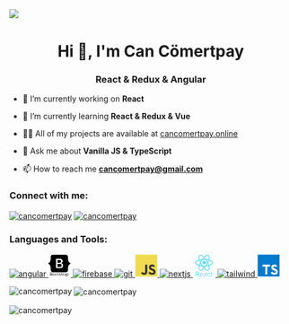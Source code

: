 <img src="https://www.datocms-assets.com/48401/1644864897-next-framework.jpeg?fit=max&fm=webp&w=900" height="300" />

<h1 align="center">Hi 👋, I'm Can Cömertpay</h1>
<h3 align="center">React & Redux & Angular</h3>

- 🔭 I’m currently working on **React**

- 🌱 I’m currently learning **React & Redux & Vue**

- 👨‍💻 All of my projects are available at [cancomertpay.online](cancomertpay.online)

- 💬 Ask me about **Vanilla JS & TypeScript**

- 📫 How to reach me **cancomertpay@gmail.com**

<h3 align="left">Connect with me:</h3>
<p align="left">
<a href="https://linkedin.com/in/cancomertpay" target="blank"><img align="center" src="https://raw.githubusercontent.com/rahuldkjain/github-profile-readme-generator/master/src/images/icons/Social/linked-in-alt.svg" alt="cancomertpay" height="30" width="40" /></a>
<a href="https://instagram.com/cancomertpay" target="blank"><img align="center" src="https://raw.githubusercontent.com/rahuldkjain/github-profile-readme-generator/master/src/images/icons/Social/instagram.svg" alt="cancomertpay" height="30" width="40" /></a>
</p>

<h3 align="left">Languages and Tools:</h3>
<p align="left"> <a href="https://angular.io" target="_blank" rel="noreferrer"> <img src="https://angular.io/assets/images/logos/angular/angular.svg" alt="angular" width="40" height="40"/> </a> <a href="https://getbootstrap.com" target="_blank" rel="noreferrer"> <img src="https://raw.githubusercontent.com/devicons/devicon/master/icons/bootstrap/bootstrap-plain-wordmark.svg" alt="bootstrap" width="40" height="40"/> </a> <a href="https://firebase.google.com/" target="_blank" rel="noreferrer"> <img src="https://www.vectorlogo.zone/logos/firebase/firebase-icon.svg" alt="firebase" width="40" height="40"/> </a> <a href="https://git-scm.com/" target="_blank" rel="noreferrer"> <img src="https://www.vectorlogo.zone/logos/git-scm/git-scm-icon.svg" alt="git" width="40" height="40"/> </a> <a href="https://developer.mozilla.org/en-US/docs/Web/JavaScript" target="_blank" rel="noreferrer"> <img src="https://raw.githubusercontent.com/devicons/devicon/master/icons/javascript/javascript-original.svg" alt="javascript" width="40" height="40"/> </a> <a href="https://nextjs.org/" target="_blank" rel="noreferrer"> <img src="https://cdn.worldvectorlogo.com/logos/nextjs-2.svg" alt="nextjs" width="40" height="40"/> </a> <a href="https://reactjs.org/" target="_blank" rel="noreferrer"> <img src="https://raw.githubusercontent.com/devicons/devicon/master/icons/react/react-original-wordmark.svg" alt="react" width="40" height="40"/> </a> <a href="https://tailwindcss.com/" target="_blank" rel="noreferrer"> <img src="https://www.vectorlogo.zone/logos/tailwindcss/tailwindcss-icon.svg" alt="tailwind" width="40" height="40"/> </a> <a href="https://www.typescriptlang.org/" target="_blank" rel="noreferrer"> <img src="https://raw.githubusercontent.com/devicons/devicon/master/icons/typescript/typescript-original.svg" alt="typescript" width="40" height="40"/> </a> </p>

<p><img align="left" src="https://github-readme-stats.vercel.app/api/top-langs?username=cancomertpay&show_icons=true&locale=en&layout=compact" alt="cancomertpay" /></p>

<p>&nbsp;<img align="center" src="https://github-readme-stats.vercel.app/api?username=cancomertpay&show_icons=true&locale=en" alt="cancomertpay" /></p>

<p><img align="center" src="https://github-readme-streak-stats.herokuapp.com/?user=cancomertpay&" alt="cancomertpay" /></p>
